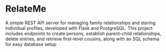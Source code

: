 # RelateMe
A simple REST API server for managing family relationships and storing individual profiles, developed with Flask and PostgreSQL. This project includes endpoints to create persons, establish parent-child relationships, delete entries, and retrieve first-level cousins, along with an SQL schema for easy database setup
